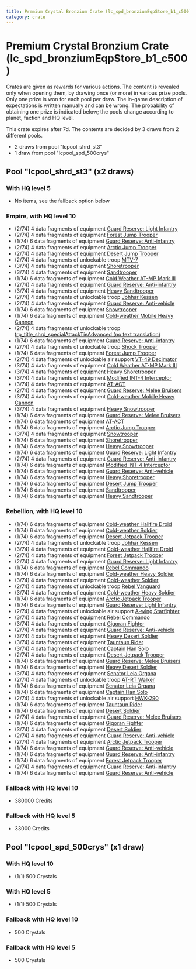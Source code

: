 ```yaml
---
title: Premium Crystal Bronzium Crate (lc_spd_bronziumEqpStore_b1_c500)
category: crate
---
```


# Premium Crystal Bronzium Crate (lc_spd_bronziumEqpStore_b1_c500)

Crates are given as rewards for various actions. The content is revealed only when opening them, by drawing once (or more) in various prize pools. Only one prize is won for each pool per draw. The in-game description of expectations is written manually and can be wrong. The probability of obtaining one prize is indicated below; the pools change according to planet, faction and HQ level.

This crate expires after 7d. The contents are decided by 3 draws from 2 different pools.
  * 2 draws from pool "lcpool_shrd_st3"
  * 1 draw from pool "lcpool_spd_500crys"

## Pool "lcpool_shrd_st3" (x2 draws)

### With HQ level 5

  * No items, see the fallback option below

### Empire, with HQ level 10

  * (2/74) 4 data fragments of equipment [Guard Reserve: Light Infantry](eqpEmpireBarracksSummonLight)
  * (2/74) 4 data fragments of equipment [Forest Jump Trooper](eqpEmpirePentagonJumpTrooper)
  * (1/74) 6 data fragments of equipment [Guard Reserve: Anti-infantry](eqpEmpireBarracksSummonHeavy)
  * (2/74) 4 data fragments of equipment [Arctic Jump Trooper](eqpEmpireSnowJumpTrooper)
  * (2/74) 4 data fragments of equipment [Desert Jump Trooper](eqpEmpireSandJumpTrooper)
  * (2/74) 4 data fragments of unlockable troop [MTV-7](MTV7)
  * (3/74) 4 data fragments of equipment [Shoretrooper](eqpEmpirePentagonTrooper)
  * (3/74) 4 data fragments of equipment [Sandtrooper](eqpEmpireSandtrooper)
  * (1/74) 6 data fragments of equipment [Cold Weather AT-MP Mark III](eqpEmpireArcticATMP)
  * (2/74) 4 data fragments of equipment [Guard Reserve: Anti-infantry](eqpEmpireFactorySummonLight)
  * (3/74) 4 data fragments of equipment [Heavy Sandtrooper](eqpEmpireHeavySandtrooper)
  * (2/74) 4 data fragments of unlockable troop [Johhar Kessen](EmpireJohhar)
  * (2/74) 4 data fragments of equipment [Guard Reserve: Anti-vehicle](eqpEmpireFactorySummonHeavy)
  * (1/74) 6 data fragments of equipment [Snowtrooper](eqpEmpireSnowtrooper)
  * (1/74) 6 data fragments of equipment [Cold-weather Mobile Heavy Cannon](eqpEmpireArcticMHC)
  * (2/74) 4 data fragments of unlockable troop [trp_title_shrd_specialAttackTieAdvanced (no text translation)](shrd_specialAttackTieAdvanced)
  * (1/74) 6 data fragments of equipment [Guard Reserve: Anti-infantry](eqpEmpireFactorySummonLight)
  * (2/74) 4 data fragments of unlockable troop [Shock Trooper](Shock)
  * (1/74) 6 data fragments of equipment [Forest Jump Trooper](eqpEmpirePentagonJumpTrooper)
  * (2/74) 4 data fragments of unlockable air support [VT-49 Decimator](VT49)
  * (3/74) 4 data fragments of equipment [Cold Weather AT-MP Mark III](eqpEmpireArcticATMP)
  * (3/74) 4 data fragments of equipment [Heavy Shoretrooper](eqpEmpirePentagonHeavyTrooper)
  * (3/74) 4 data fragments of equipment [Modified INT-4 Interceptor](eqpEmpireArcticINT4)
  * (3/74) 4 data fragments of equipment [AT-ACT](eqpEmpireCargoGreatDane)
  * (2/74) 4 data fragments of equipment [Guard Reserve: Melee Bruisers](eqpEmpireBarracksSummonMedium)
  * (3/74) 4 data fragments of equipment [Cold-weather Mobile Heavy Cannon](eqpEmpireArcticMHC)
  * (3/74) 4 data fragments of equipment [Heavy Snowtrooper](eqpEmpireHeavySnowtrooper)
  * (1/74) 6 data fragments of equipment [Guard Reserve: Melee Bruisers](eqpEmpireBarracksSummonMedium)
  * (1/74) 6 data fragments of equipment [AT-ACT](eqpEmpireCargoGreatDane)
  * (1/74) 6 data fragments of equipment [Arctic Jump Trooper](eqpEmpireSnowJumpTrooper)
  * (3/74) 4 data fragments of equipment [Snowtrooper](eqpEmpireSnowtrooper)
  * (1/74) 6 data fragments of equipment [Shoretrooper](eqpEmpirePentagonTrooper)
  * (1/74) 6 data fragments of equipment [Heavy Snowtrooper](eqpEmpireHeavySnowtrooper)
  * (1/74) 6 data fragments of equipment [Guard Reserve: Light Infantry](eqpEmpireBarracksSummonLight)
  * (2/74) 4 data fragments of equipment [Guard Reserve: Anti-infantry](eqpEmpireBarracksSummonHeavy)
  * (1/74) 6 data fragments of equipment [Modified INT-4 Interceptor](eqpEmpireArcticINT4)
  * (1/74) 6 data fragments of equipment [Guard Reserve: Anti-vehicle](eqpEmpireFactorySummonHeavy)
  * (1/74) 6 data fragments of equipment [Heavy Shoretrooper](eqpEmpirePentagonHeavyTrooper)
  * (1/74) 6 data fragments of equipment [Desert Jump Trooper](eqpEmpireSandJumpTrooper)
  * (1/74) 6 data fragments of equipment [Sandtrooper](eqpEmpireSandtrooper)
  * (1/74) 6 data fragments of equipment [Heavy Sandtrooper](eqpEmpireHeavySandtrooper)

### Rebellion, with HQ level 10

  * (1/74) 6 data fragments of equipment [Cold-weather Hailfire Droid](eqpRebelArcticHailfire)
  * (1/74) 6 data fragments of equipment [Cold-weather Soldier](eqpRebelEchoBaseSoldier)
  * (1/74) 6 data fragments of equipment [Desert Jetpack Trooper](eqpRebelSandJetpackTrooper)
  * (2/74) 4 data fragments of unlockable troop [Johhar Kessen](RebelJohhar)
  * (3/74) 4 data fragments of equipment [Cold-weather Hailfire Droid](eqpRebelArcticHailfire)
  * (2/74) 4 data fragments of equipment [Forest Jetpack Trooper](eqpRebelPentagonJetpackTrooper)
  * (2/74) 4 data fragments of equipment [Guard Reserve: Light Infantry](eqpRebelBarracksSummonLight)
  * (1/74) 6 data fragments of equipment [Rebel Commando](eqpRebelPentagonSoldier)
  * (1/74) 6 data fragments of equipment [Cold-weather Heavy Soldier](eqpRebelEchoBaseHeavySoldier)
  * (3/74) 4 data fragments of equipment [Cold-weather Soldier](eqpRebelEchoBaseSoldier)
  * (2/74) 4 data fragments of unlockable troop [Rebel Vanguard](Vanguard)
  * (3/74) 4 data fragments of equipment [Cold-weather Heavy Soldier](eqpRebelEchoBaseHeavySoldier)
  * (1/74) 6 data fragments of equipment [Arctic Jetpack Trooper](eqpRebelEchoBaseJetpackTrooper)
  * (1/74) 6 data fragments of equipment [Guard Reserve: Light Infantry](eqpRebelBarracksSummonLight)
  * (2/74) 4 data fragments of unlockable air support [A-wing Starfighter](AWing)
  * (3/74) 4 data fragments of equipment [Rebel Commando](eqpRebelPentagonSoldier)
  * (3/74) 4 data fragments of equipment [Gigoran Fighter](eqpRebelShaggyAlien)
  * (2/74) 4 data fragments of equipment [Guard Reserve: Anti-vehicle](eqpRebelBarracksSummonHeavy)
  * (3/74) 4 data fragments of equipment [Heavy Desert Soldier](eqpRebelHeavySandSoldier)
  * (3/74) 4 data fragments of equipment [Tauntaun Rider](eqpRebelTauntaun)
  * (3/74) 4 data fragments of equipment [Captain Han Solo](eqpRebelCaptainSolo)
  * (2/74) 4 data fragments of equipment [Desert Jetpack Trooper](eqpRebelSandJetpackTrooper)
  * (1/74) 6 data fragments of equipment [Guard Reserve: Melee Bruisers](eqpRebelBarracksSummonMedium)
  * (1/74) 6 data fragments of equipment [Heavy Desert Soldier](eqpRebelHeavySandSoldier)
  * (3/74) 4 data fragments of equipment [Senator Leia Organa](eqpRebelDiplomat)
  * (2/74) 4 data fragments of unlockable troop [AT-RT Walker](ATRT)
  * (1/74) 6 data fragments of equipment [Senator Leia Organa](eqpRebelDiplomat)
  * (1/74) 6 data fragments of equipment [Captain Han Solo](eqpRebelCaptainSolo)
  * (2/74) 4 data fragments of unlockable air support [HWK-290](HWK290)
  * (1/74) 6 data fragments of equipment [Tauntaun Rider](eqpRebelTauntaun)
  * (1/74) 6 data fragments of equipment [Desert Soldier](eqpRebelSandSoldier)
  * (2/74) 4 data fragments of equipment [Guard Reserve: Melee Bruisers](eqpRebelBarracksSummonMedium)
  * (1/74) 6 data fragments of equipment [Gigoran Fighter](eqpRebelShaggyAlien)
  * (3/74) 4 data fragments of equipment [Desert Soldier](eqpRebelSandSoldier)
  * (2/74) 4 data fragments of equipment [Guard Reserve: Anti-vehicle](eqpRebelFactorySummonHeavy)
  * (2/74) 4 data fragments of equipment [Arctic Jetpack Trooper](eqpRebelEchoBaseJetpackTrooper)
  * (1/74) 6 data fragments of equipment [Guard Reserve: Anti-vehicle](eqpRebelBarracksSummonHeavy)
  * (1/74) 6 data fragments of equipment [Guard Reserve: Anti-infantry](eqpRebelFactorySummonLight)
  * (1/74) 6 data fragments of equipment [Forest Jetpack Trooper](eqpRebelPentagonJetpackTrooper)
  * (2/74) 4 data fragments of equipment [Guard Reserve: Anti-infantry](eqpRebelFactorySummonLight)
  * (1/74) 6 data fragments of equipment [Guard Reserve: Anti-vehicle](eqpRebelFactorySummonHeavy)

### Fallback with HQ level 10

  * 380000 Credits

### Fallback with HQ level 5

  * 33000 Credits

## Pool "lcpool_spd_500crys" (x1 draw)

### With HQ level 10

  * (1/1) 500 Crystals

### With HQ level 5

  * (1/1) 500 Crystals

### Fallback with HQ level 10

  * 500 Crystals

### Fallback with HQ level 5

  * 500 Crystals